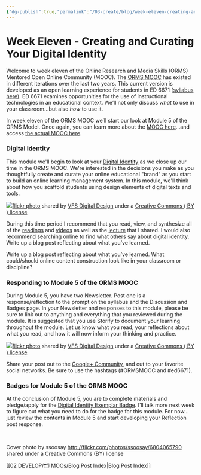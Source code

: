 ```yaml
---
{"dg-publish":true,"permalink":"/03-create/blog/week-eleven-creating-and-curating-your-digital-identity/","title":"Week Eleven - Creating and Curating Your Digital Identity #ORMSMOOC","tags":["orms"]}
---
```


# Week Eleven - Creating and Curating Your Digital Identity

Welcome to week eleven of the Online Research and Media Skills (ORMS) Mentored Open Online Community (MOOC). The [ORMS MOOC](http://wiobyrne.com/join-the-orms-mooc/) has existed in different iterations over the last two years. This current version is developed as an open learning experience for students in ED 6671 ([syllabus here](https://docs.google.com/document/d/18rvWMAKhnbKiSgOalGLXsE1TrBpO62mhvQXV1OeU9SY/edit?usp=sharing)). ED 6671 examines opportunities for the use of instructional technologies in an educational context. We’ll not only discuss _what_ to use in your classroom…but also _how_ to use it.

In week eleven of the ORMS MOOC we’ll start our look at Module 5 of the ORMS Model. Once again, you can learn more about the [MOOC here](http://wiobyrne.com/join-the-orms-mooc/)…and access [the actual MOOC here](https://sites.google.com/site/ormsmodel/).

### Digital Identity

This module we'll begin to look at your [Digital Identity](https://sites.google.com/site/ormsmodel/modules/module-5-digital-identity) as we close up our time in the ORMS MOOC. We're interested in the decisions you make as you thoughtfully create and curate your online educational "brand" as you start to build an online learning management system. In this module, we'll think about how you scaffold students using design elements of digital texts and tools.

[![](images/5396685048_aef1e36483.jpg)](http://flickr.com/photos/vfsdigitaldesign/5396685048 "Light Painting")[flickr photo](http://flickr.com/photos/vfsdigitaldesign/5396685048 "Light Painting") shared by [VFS Digital Design](http://flickr.com/people/vfsdigitaldesign) under a [Creative Commons ( BY ) license](http://creativecommons.org/licenses/by/2.0/)

During this time period I recommend that you read, view, and synthesize all of the [readings](https://sites.google.com/site/ormsmodel/modules/module-5-digital-identity/readings---module-1) and [videos](https://sites.google.com/site/ormsmodel/modules/module-5-digital-identity/video-gallery---module) as well as the [lecture](https://sites.google.com/site/ormsmodel/modules/module-5-digital-identity/digging-deeper---module-5) that I shared. I would also recommend searching online to find what others say about digital identity. Write up a blog post reflecting about what you’ve learned.

Write up a blog post reflecting about what you’ve learned. What could/should online content construction look like in your classroom or discipline?

### Responding to Module 5 of the ORMS MOOC

During Module 5, you have two Newsletter. Post one is a response/reflection to the prompt on the syllabus and the Discussion and Badges page. In your Newsletter and responses to this module, please be sure to link out to anything and everything that you reviewed during the module. It is suggested that you use Storify to document your learning throughout the module. Let us know what you read, your reflections about what you read, and how it will now inform your thinking and practice.

[![](images/5396086953_8a79850ee5.jpg)](http://flickr.com/photos/vfsdigitaldesign/5396086953 "Light Painting")[flickr photo](http://flickr.com/photos/vfsdigitaldesign/5396086953 "Light Painting") shared by [VFS Digital Design](http://flickr.com/people/vfsdigitaldesign) under a [Creative Commons ( BY ) license](http://creativecommons.org/licenses/by/2.0/)

Share your post out to the [Google+ Community](https://plus.google.com/communities/109374663190019101967), and out to your favorite social networks. Be sure to use the hashtags (#ORMSMOOC and #ed6671).

### Badges for Module 5 of the ORMS MOOC

At the conclusion of Module 5, you are to complete materials and pledge/apply for the [Digital Identity Exemplar Badge](https://badges.mozilla.org/en-US/badges/badge/Digital-Identity-Exemplar-Badge). I’ll talk more next week to figure out what you need to do for the badge for this module. For now…just review the contents in Module 5 and start developing your Reflection post response.

 

Cover photo by ssoosay http://flickr.com/photos/ssoosay/6804065790 shared under a Creative Commons (BY) license

[[02 DEVELOP/🗂️ MOCs/Blog Post Index\|Blog Post Index]]